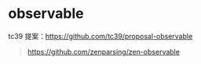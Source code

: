 # observable

tc39 提案：https://github.com/tc39/proposal-observable

> https://github.com/zenparsing/zen-observable
